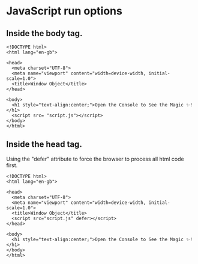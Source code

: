 # JavaScript run options


## Inside the body tag.
```
<!DOCTYPE html>
<html lang="en-gb">

<head>
  <meta charset="UTF-8">
  <meta name="viewport" content="width=device-width, initial-scale=1.0">
  <title>Window Object</title>
</head>

<body>
  <h1 style="text-align:center;">Open the Console to See the Magic ✨! </h1>
  <script src= "script.js"></script>
</body>
</html>
```

## Inside the head tag. 
Using the "defer" attribute to force the browser to process all html code first.
```
<!DOCTYPE html>
<html lang="en-gb">

<head>
  <meta charset="UTF-8">
  <meta name="viewport" content="width=device-width, initial-scale=1.0">
  <title>Window Object</title>
  <script src="script.js" defer></script>
</head>

<body>
  <h1 style="text-align:center;">Open the Console to See the Magic ✨! </h1>
</body>
</html>
```